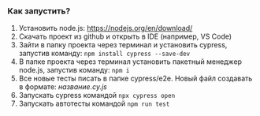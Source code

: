 ### Как запустить?
1. Установить node.js: https://nodejs.org/en/download/
2. Скачать проект из github и открыть в IDE (например, VS Code)
3. Зайти в папку проекта через терминал и установить cypress, запустив команду: `npm install cypress --save-dev`
4. В папке проекта через терминал установить пакетный менеджер node.js, запустив команду: `npm i`
5. Все новые тесты писать в папке cypress/e2e. Новый файл создавать в формате: *название.cy.js*
6. Запускать cypress командой `npx cypress open`
5. Запускать автотесты командой `npm run test`